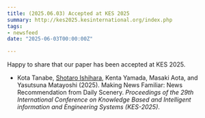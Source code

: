 ```yaml
---
title: (2025.06.03) Accepted at KES 2025
summary: http://kes2025.kesinternational.org/index.php
tags:
- newsfeed
date: "2025-06-03T00:00:00Z"

---
```


Happy to share that our paper has been accepted at KES 2025.

- Kota Tanabe, <u>Shotaro Ishihara</u>, Kenta Yamada, Masaki Aota, and Yasutsuna Matayoshi (2025). Making News Familiar: News Recommendation from Daily Scenery. *Proceedings of the 29th International Conference on Knowledge Based and Intelligent information and Engineering Systems (KES-2025)*.
